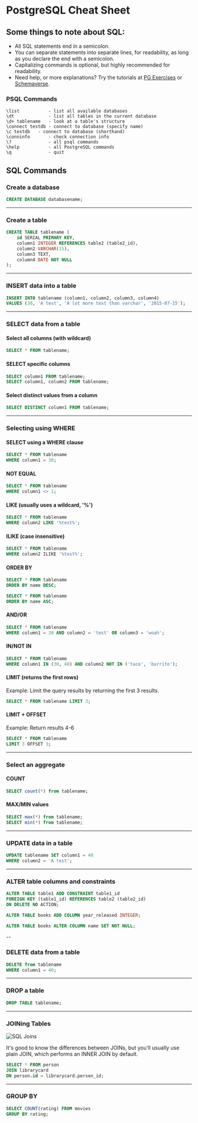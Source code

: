 # PostgreSQL Cheat Sheet

## Some things to note about SQL:

* All SQL statements end in a semicolon.
* You can separate statements into separate lines, for readability, as long as you declare the end with a semicolon.
* Capitalizing commands is optional, but highly recommended for readability.
* Need help, or more explanations? Try the tutorials at [PG Exercises](http://pgexercises.com/) or [Schemaverse](https://schemaverse.com/).

### PSQL Commands
```
\list			- list all available databases
\dt 			- list all tables in the current database
\d+ tablename	- look at a table's structure
\connect testdb	- connect to database (specify name)
\c testdb	- connect to database (shorthand)
\conninfo		- check connection info
\?				- all psql commands
\help			- all PostgreSQL commands
\q 				- quit
```

## SQL Commands


### Create a database
```sql
CREATE DATABASE databasename;
```

---

### Create a table
```sql
CREATE TABLE tablename (
	id SERIAL PRIMARY KEY,
	column1 INTEGER REFERENCES table2 (table2_id),
	column2 VARCHAR(15),
	column3 TEXT,
	column4 DATE NOT NULL
);
```

---

### INSERT data into a table
```sql
INSERT INTO tablename (column1, column2, column3, column4)
VALUES (30, 'A test', 'A lot more text than varchar', '2015-07-15');
```

---

### SELECT data from a table

#### Select all columns (with wildcard)
```sql
SELECT * FROM tablename;
```

#### SELECT specific columns
```sql
SELECT column1 FROM tablename;
SELECT column1, column2 FROM tablename;
```

#### Select distinct values from a column
```sql
SELECT DISTINCT column1 FROM tablename;
```

---

### Selecting using WHERE

#### SELECT using a WHERE clause
```sql
SELECT * FROM tablename
WHERE column1 = 30;
```

#### NOT EQUAL
```sql
SELECT * FROM tablename
WHERE column1 <> 1;
```

#### LIKE (usually uses a wildcard, '%')
```sql
SELECT * FROM tablename
WHERE column2 LIKE '%test%';
```

#### ILIKE (case insensitive)
```sql
SELECT * FROM tablename
WHERE column2 ILIKE '%test%';
```

#### ORDER BY
```sql
SELECT * FROM tablename
ORDER BY name DESC;

SELECT * FROM tablename
ORDER BY name ASC;
```

#### AND/OR
```sql
SELECT * FROM tablename
WHERE column1 = 30 AND column2 = 'test' OR column3 = 'woah';
```

#### IN/NOT IN
```sql
SELECT * FROM tablename
WHERE column1 IN (30, 40) AND column2 NOT IN ('taco', 'burrito');
```

#### LIMIT (returns the first rows)
Example: Limit the query results by returning the first 3 results.
```sql
SELECT * FROM tablename LIMIT 3;
```

#### LIMIT + OFFSET
Example: Return results 4-6
```sql
SELECT * FROM tablename
LIMIT 3 OFFSET 3;
```

---

### Select an aggregate

#### COUNT
```sql
SELECT count(*) from tablename;
```

#### MAX/MIN values
```sql
SELECT max(*) from tablename;
SELECT min(*) from tablename;
```

---

### UPDATE data in a table
```sql
UPDATE tablename SET column1 = 40
WHERE column2 = 'A test';
```

---

### ALTER table columns and constraints
```sql
ALTER TABLE table1 ADD CONSTRAINT table1_id
FOREIGN KEY (table1_id) REFERENCES table2 (table2_id)
ON DELETE NO ACTION;

ALTER TABLE books ADD COLUMN year_released INTEGER;

ALTER TABLE books ALTER COLUMN name SET NOT NULL;
```

--

### DELETE data from a table
```sql
DELETE from tablename
WHERE column1 = 40;
```

---

### DROP a table
```sql
DROP TABLE tablename;
```

---

### JOINing Tables

![SQL Joins](http://www.dofactory.com/Images/sql-joins.png)

It's good to know the differences between JOINs, but you'll usually use plain JOIN, which performs an INNER JOIN by default.
```sql
SELECT * FROM person
JOIN librarycard
ON person.id = librarycard.person_id;
```

---

### GROUP BY

```sql
SELECT COUNT(rating) FROM movies
GROUP BY rating;
```

